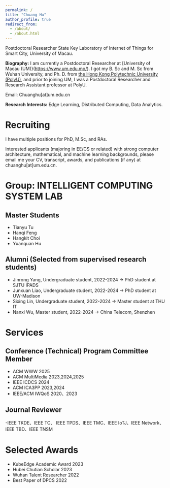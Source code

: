 ```yaml
---
permalink: /
title: "Chuang Hu"
author_profile: true
redirect_from: 
  - /about/
  - /about.html
---
```


Postdoctoral Researcher 
State Key Laboratory of Internet of Things for Smart City, University of Macau.

**Biography:**
I am currently a Postdoctoral Researcher at [University of Macau (UM)}(https://www.um.edu.mo/). I got my B. Sc and M. Sc from Wuhan University, and Ph. D. from [the Hong Kong Polytechnic University (PolyU)](https://www.polyu.edu.hk/), and prior to joining UM, I was a Postdoctoral Researcher and Research Assistant professor at PolyU. 

Email: Chuanghu[at]um.edu.cn

**Research Interests:**
Edge Learning, Distributed Computing, Data Analytics.

<!--建议修改，目前照抄！！-->

Recruiting
======
I have multiple positions for PhD, M.Sc, and RAs.

Interested applicants (majoring in EE/CS or related) with strong computer architecture, mathematical, and machine learning backgrounds, please email me your CV, transcript, awards, and publications (if any) at chuanghu[at]um.edu.cn.


Group: INTELLIGENT COMPUTING SYSTEM LAB
======

<!--Ph.D. Students-->

Master Students
------
- Tianyu Tu
- Hanqi Feng
- Hangkit Choi
- Yuanquan Hu

<!--Research Assistants-->

<!--本科生具体指导时间！！-->

Alumni (Selected from supervised research students)
------
- Jinrong Yang, Undergraduate student, 2022-2024 -> PhD student at SJTU IPADS 
- Junxuan Liao, Undergraduate student, 2022-2024 -> PhD student at UW-Madison
- Sixing Lin, Undergraduate student, 2022-2024 -> Master student at THU IT
- Nanxi Wu, Master student, 2022-2024 -> China Telecom, Shenzhen

Services
======

Conference (Technical) Program Committee Member
------
- ACM WWW 2025
- ACM MultiMedia 2023,2024,2025
- IEEE ICDCS 2024
- ACM ICA3PP 2023,2024
- IEEE/ACM IWQoS 2020、2023

Journal Reviewer
------
-IEEE TKDE、IEEE TC、 IEEE TPDS、IEEE TMC、IEEE IoTJ、IEEE Network、IEEE TBD、IEEE TNSM


<!--Organizing Committee Member-->


Selected Awards
======
<!--时间不限：奖学金，比赛获奖，企业奖项，-->
- KubeEdge Academic Award 2023
- Hubei Chutian Scholar 2023
- Wuhan Talent Researcher 2022
- Best Paper of DPCS 2022
